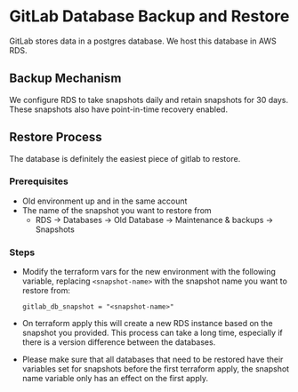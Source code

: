 # GitLab Database Backup and Restore

GitLab stores data in a postgres database. We host this database in AWS RDS.

## Backup Mechanism

We configure RDS to take snapshots daily and retain snapshots for 30 days. These snapshots also have point-in-time recovery enabled.

## Restore Process

The database is definitely the easiest piece of gitlab to restore.

### Prerequisites

- Old environment up and in the same account
- The name of the snapshot you want to restore from
  - RDS -> Databases -> Old Database -> Maintenance & backups -> Snapshots

### Steps

- Modify the terraform vars for the new environment with the following variable, replacing `<snapshot-name>` with the snapshot name you want to restore from:

  ```hcl
  gitlab_db_snapshot = "<snapshot-name>"
  ```

- On terraform apply this will create a new RDS instance based on the snapshot you provided. This process can take a long time, especially if there is a version difference between the databases.
- Please make sure that all databases that need to be restored have their variables set for snapshots before the first terraform apply, the snapshot name variable only has an effect on the first apply.
